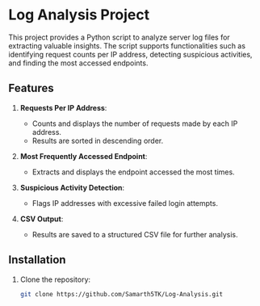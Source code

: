 # Log Analysis Project

This project provides a Python script to analyze server log files for extracting valuable insights. The script supports functionalities such as identifying request counts per IP address, detecting suspicious activities, and finding the most accessed endpoints.

## Features

1. **Requests Per IP Address**:
   - Counts and displays the number of requests made by each IP address.
   - Results are sorted in descending order.

2. **Most Frequently Accessed Endpoint**:
   - Extracts and displays the endpoint accessed the most times.

3. **Suspicious Activity Detection**:
   - Flags IP addresses with excessive failed login attempts.

4. **CSV Output**:
   - Results are saved to a structured CSV file for further analysis.

## Installation

1. Clone the repository:
   ```bash
   git clone https://github.com/Samarth5TK/Log-Analysis.git
